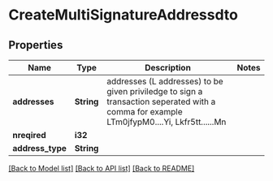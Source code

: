 # CreateMultiSignatureAddressdto

## Properties

Name | Type | Description | Notes
------------ | ------------- | ------------- | -------------
**addresses** | **String** | addresses (L addresses) to be given priviledge to sign a transaction seperated with a comma for example LTm0jfypM0....Yi, Lkfr5tt......Mn | 
**nreqired** | **i32** |  | 
**address_type** | **String** |  | 

[[Back to Model list]](../README.md#documentation-for-models) [[Back to API list]](../README.md#documentation-for-api-endpoints) [[Back to README]](../README.md)


